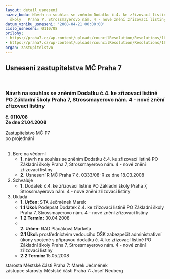```yaml
---
layout: detail_usneseni
nazev_bodu: Návrh na souhlas se zněním Dodatku č.4. ke zřizovací listině PO Základní
  školy   Praha 7, Strossmayerovo nám. 4 - nové znění zřizovací listiny
datum_vzniku_usneseni: '2008-04-21 00:00:00'
cislo_usneseni: 0110/08
prilohy:
- https://praha7.cz/wp-content/uploads/councilResolution/Resolutions/16303/2-08-z%c5%a1_stross_dod_4.doc
- https://praha7.cz/wp-content/uploads/councilResolution/Resolutions/16303/2-08-p%c5%afvodn%c3%ad_dodatek_3.pdf
organ: zastupitelstvo
---
```

<div id="ucUsn_pList" class="usn">
	<span><h2>Usnesení zastupitelstva MČ Praha 7 </h2>
<br></span><div class="standBody">
<span><h3>Návrh na souhlas se zněním Dodatku č.4. ke zřizovací listině PO Základní školy   Praha 7, Strossmayerovo nám. 4 - nové znění zřizovací listiny</h3></span><div class="center">
		<strong>č. 0110/08</strong><br>
	</div>
<div class="center">
		<strong>Ze dne 21.04.2008</strong><br><br>
	</div>Zastupitelstvo MČ P7<br> po projednání<br><br><ol>
<li>Bere na vědomí<ul>
<li>
<strong>1.</strong> návrh na souhlas se zněním Dodatku č.4. ke zřizovací listině PO Základní školy   Praha 7, Strossmayerovo nám. 4 - nové znění zřizovací listiny</li>
<li>
<strong>2.</strong> Usnesení R MČ Praha 7 č. 0333/08-R ze dne 18.03.2008</li>
</ul>
</li>
<li>Schvaluje<ul><li>
<strong>1.</strong> Dodatek č.4. ke zřizovací listině PO Základní školy   Praha 7, Strossmayerovo nám. 4 - nové znění zřizovací listiny </li></ul>
</li>
<li>Ukládá<ul>
<li>
<strong>1. Určen: </strong>STA Ječmének Marek</li>
<li>
<strong>1.1 Úkol: </strong>Podepsat Dodatek č.4. ke zřizovací listině PO Základní školy   Praha 7, Strossmayerovo nám. 4 - nové znění zřizovací listiny</li>
<li>
<strong>1.2 Termín: </strong>30.04.2008</li>
<li>
<strong><br>2. Určen: </strong>RAD Placáková Markéta</li>
<li>
<strong>2.1 Úkol: </strong>prostřednictvím vedoucího OŠK zabezpečit administrativní úkony spojené s přípravou dodatku č. 4. ke zřizovací listině PO Základní školy   Praha 7, Strossmayerovo nám. 4 - nové znění zřizovací listiny</li>
<li>
<strong>2.2 Termín: </strong>15.05.2008</li>
</ul>
</li>
</ol>starosta Městské části Praha 7: Marek Ječmének<br>zástupce starosty Městské části Praha 7: Josef Neuberg
</div>
</div>